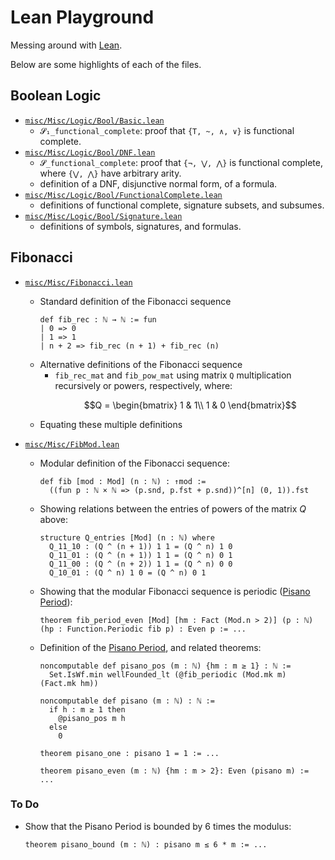 # Lean Playground

Messing around with [Lean](https://github.com/leanprover/lean4).

Below are some highlights of each of the files.

## Boolean Logic
- [`misc/Misc/Logic/Bool/Basic.lean`](./misc/Misc/Logic/Bool/Basic.lean)
  - `𝓢₁_functional_complete`: proof that `{T, ~, ∧, ∨}` is functional complete.
- [`misc/Misc/Logic/Bool/DNF.lean`](./misc/Misc/Logic/Bool/DNF.lean)
  - `𝓢_functional_complete`: proof that `{¬, ⋁, ⋀}` is functional complete,
    where `{⋁, ⋀}` have arbitrary arity.
  - definition of a DNF, disjunctive normal form, of a formula.
- [`misc/Misc/Logic/Bool/FunctionalComplete.lean`](./misc/Misc/Logic/Bool/FunctionalComplete.lean)
  - definitions of functional complete, signature subsets, and subsumes.
- [`misc/Misc/Logic/Bool/Signature.lean`](./misc/Misc/Logic/Bool/Signature.lean)
  - definitions of symbols, signatures, and formulas.

## Fibonacci
- [`misc/Misc/Fibonacci.lean`](./misc/Misc/Fibonacci.lean)
  - Standard definition of the Fibonacci sequence
    ```lean
    def fib_rec : ℕ → ℕ := fun
    | 0 => 0
    | 1 => 1
    | n + 2 => fib_rec (n + 1) + fib_rec (n)
    ```
  - Alternative definitions of the Fibonacci sequence
    - `fib_rec_mat` and `fib_pow_mat` using matrix `Q` multiplication recursively or powers, respectively, where:
      ```math
      Q = \begin{bmatrix}
        1 & 1\\
        1 & 0
      \end{bmatrix}
      ```
  - Equating these multiple definitions

- [`misc/Misc/FibMod.lean`](./misc/Misc/FibMod.lean)
  - Modular definition of the Fibonacci sequence:
    ```lean
    def fib [mod : Mod] (n : ℕ) : ↑mod :=
      ((fun p : ℕ × ℕ => (p.snd, p.fst + p.snd))^[n] (0, 1)).fst
    ```

  - Showing relations between the entries of powers of the matrix $Q$ above:
    ```lean
    structure Q_entries [Mod] (n : ℕ) where
      Q_11_10 : (Q ^ (n + 1)) 1 1 = (Q ^ n) 1 0
      Q_11_01 : (Q ^ (n + 1)) 1 1 = (Q ^ n) 0 1
      Q_11_00 : (Q ^ (n + 2)) 1 1 = (Q ^ n) 0 0
      Q_10_01 : (Q ^ n) 1 0 = (Q ^ n) 0 1
    ```

  - Showing that the modular Fibonacci sequence is periodic ([Pisano Period]):
    ```lean
    theorem fib_period_even [Mod] [hm : Fact (Mod.n > 2)] (p : ℕ) (hp : Function.Periodic fib p) : Even p := ...
    ```

  - Definition of the [Pisano Period], and related theorems:
    ```lean
    noncomputable def pisano_pos (m : ℕ) {hm : m ≥ 1} : ℕ :=
      Set.IsWf.min wellFounded_lt (@fib_periodic (Mod.mk m) (Fact.mk hm))

    noncomputable def pisano (m : ℕ) : ℕ :=
      if h : m ≥ 1 then
        @pisano_pos m h
      else
        0

    theorem pisano_one : pisano 1 = 1 := ...

    theorem pisano_even (m : ℕ) {hm : m > 2}: Even (pisano m) := ...
    ```

### To Do
- Show that the Pisano Period is bounded by 6 times the modulus:
  ```lean
  theorem pisano_bound (m : ℕ) : pisano m ≤ 6 * m := ...
  ```

[Lean]: https://github.com/leanprover/lean4
[Pisano Period]: https://en.wikipedia.org/wiki/Pisano_period
